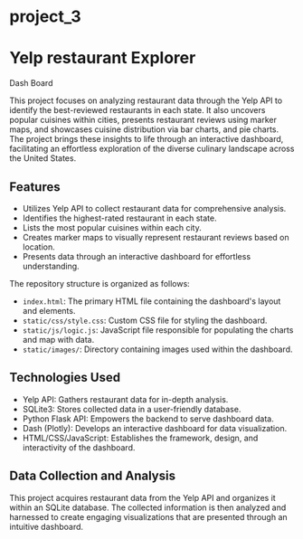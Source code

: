 # project_3

# Yelp restaurant Explorer

Dash Board

This project focuses on analyzing restaurant data through the Yelp API to identify the best-reviewed restaurants in each state. It also uncovers popular cuisines within cities, presents restaurant reviews using marker maps, and showcases cuisine distribution via bar charts, and pie charts. The project brings these insights to life through an interactive dashboard, facilitating an effortless exploration of the diverse culinary landscape across the United States.

## Features

- Utilizes Yelp API to collect restaurant data for comprehensive analysis.
- Identifies the highest-rated restaurant in each state.
- Lists the most popular cuisines within each city.
- Creates marker maps to visually represent restaurant reviews based on location.
- Presents data through an interactive dashboard for effortless understanding.

The repository structure is organized as follows:

- `index.html`: The primary HTML file containing the dashboard's layout and elements.
- `static/css/style.css`: Custom CSS file for styling the dashboard.
- `static/js/logic.js`: JavaScript file responsible for populating the charts and map with data.
- `static/images/`: Directory containing images used within the dashboard.

## Technologies Used

- Yelp API: Gathers restaurant data for in-depth analysis.
- SQLite3: Stores collected data in a user-friendly database.
- Python Flask API: Empowers the backend to serve dashboard data.
- Dash (Plotly): Develops an interactive dashboard for data visualization.
- HTML/CSS/JavaScript: Establishes the framework, design, and interactivity of the dashboard.

## Data Collection and Analysis

This project acquires restaurant data from the Yelp API and organizes it within an SQLite database. The collected information is then analyzed and harnessed to create engaging visualizations that are presented through an intuitive dashboard.
